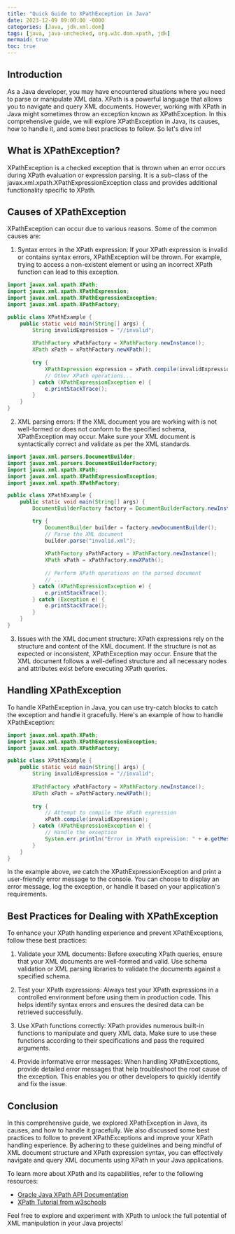 ```yaml
---
title: "Quick Guide to XPathException in Java"
date: 2023-12-09 09:00:00 -0000
categories: [Java, jdk.xml.dom]
tags: [java, java-unchecked, org.w3c.dom.xpath, jdk]
mermaid: true
toc: true
---
```



## Introduction

As a Java developer, you may have encountered situations where you need to parse or manipulate XML data. XPath is a powerful language that allows you to navigate and query XML documents. However, working with XPath in Java might sometimes throw an exception known as XPathException. In this comprehensive guide, we will explore XPathException in Java, its causes, how to handle it, and some best practices to follow. So let's dive in!

## What is XPathException?

XPathException is a checked exception that is thrown when an error occurs during XPath evaluation or expression parsing. It is a sub-class of the javax.xml.xpath.XPathExpressionException class and provides additional functionality specific to XPath.

## Causes of XPathException

XPathException can occur due to various reasons. Some of the common causes are:

1. Syntax errors in the XPath expression: If your XPath expression is invalid or contains syntax errors, XPathException will be thrown. For example, trying to access a non-existent element or using an incorrect XPath function can lead to this exception.

```java
import javax.xml.xpath.XPath;
import javax.xml.xpath.XPathExpression;
import javax.xml.xpath.XPathExpressionException;
import javax.xml.xpath.XPathFactory;

public class XPathExample {
    public static void main(String[] args) {
        String invalidExpression = "//invalid";
        
        XPathFactory xPathFactory = XPathFactory.newInstance();
        XPath xPath = xPathFactory.newXPath();
        
        try {
            XPathExpression expression = xPath.compile(invalidExpression);
            // Other XPath operations...
        } catch (XPathExpressionException e) {
            e.printStackTrace();
        }
    }
}
```

2. XML parsing errors: If the XML document you are working with is not well-formed or does not conform to the specified schema, XPathException may occur. Make sure your XML document is syntactically correct and validate as per the XML standards.

```java
import javax.xml.parsers.DocumentBuilder;
import javax.xml.parsers.DocumentBuilderFactory;
import javax.xml.xpath.XPath;
import javax.xml.xpath.XPathExpressionException;
import javax.xml.xpath.XPathFactory;

public class XPathExample {
    public static void main(String[] args) {
        DocumentBuilderFactory factory = DocumentBuilderFactory.newInstance();

        try {
            DocumentBuilder builder = factory.newDocumentBuilder();
            // Parse the XML document
            builder.parse("invalid.xml");
            
            XPathFactory xPathFactory = XPathFactory.newInstance();
            XPath xPath = xPathFactory.newXPath();
            
            // Perform XPath operations on the parsed document
            // ...
        } catch (XPathExpressionException e) {
            e.printStackTrace();
        } catch (Exception e) {
            e.printStackTrace();
        }
    }
}
```

3. Issues with the XML document structure: XPath expressions rely on the structure and content of the XML document. If the structure is not as expected or inconsistent, XPathException may occur. Ensure that the XML document follows a well-defined structure and all necessary nodes and attributes exist before executing XPath queries.

## Handling XPathException

To handle XPathException in Java, you can use try-catch blocks to catch the exception and handle it gracefully. Here's an example of how to handle XPathException:

```java
import javax.xml.xpath.XPath;
import javax.xml.xpath.XPathExpressionException;
import javax.xml.xpath.XPathFactory;

public class XPathExample {
    public static void main(String[] args) {
        String invalidExpression = "//invalid";
        
        XPathFactory xPathFactory = XPathFactory.newInstance();
        XPath xPath = xPathFactory.newXPath();
        
        try {
            // Attempt to compile the XPath expression
            xPath.compile(invalidExpression);
        } catch (XPathExpressionException e) {
            // Handle the exception
            System.err.println("Error in XPath expression: " + e.getMessage());
        }
    }
}
```

In the example above, we catch the XPathExpressionException and print a user-friendly error message to the console. You can choose to display an error message, log the exception, or handle it based on your application's requirements.

## Best Practices for Dealing with XPathException

To enhance your XPath handling experience and prevent XPathExceptions, follow these best practices:

1. Validate your XML documents: Before executing XPath queries, ensure that your XML documents are well-formed and valid. Use schema validation or XML parsing libraries to validate the documents against a specified schema.

2. Test your XPath expressions: Always test your XPath expressions in a controlled environment before using them in production code. This helps identify syntax errors and ensures the desired data can be retrieved successfully.

3. Use XPath functions correctly: XPath provides numerous built-in functions to manipulate and query XML data. Make sure to use these functions according to their specifications and pass the required arguments.

4. Provide informative error messages: When handling XPathExceptions, provide detailed error messages that help troubleshoot the root cause of the exception. This enables you or other developers to quickly identify and fix the issue.

## Conclusion

In this comprehensive guide, we explored XPathException in Java, its causes, and how to handle it gracefully. We also discussed some best practices to follow to prevent XPathExceptions and improve your XPath handling experience. By adhering to these guidelines and being mindful of XML document structure and XPath expression syntax, you can effectively navigate and query XML documents using XPath in your Java applications.

To learn more about XPath and its capabilities, refer to the following resources:

- [Oracle Java XPath API Documentation](https://docs.oracle.com/javase/8/docs/api/javax/xml/xpath/package-summary.html)
- [XPath Tutorial from w3schools](https://www.w3schools.com/xml/xpath_intro.asp)

Feel free to explore and experiment with XPath to unlock the full potential of XML manipulation in your Java projects!
